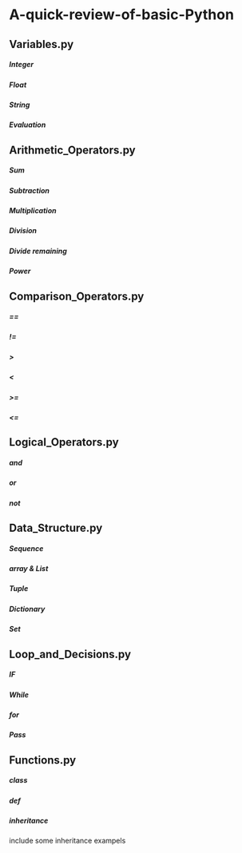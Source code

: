 # A-quick-review-of-basic-Python

## Variables.py
##### Integer
##### Float
##### String
##### Evaluation
  
## Arithmetic_Operators.py
##### Sum
##### Subtraction
##### Multiplication
##### Division
##### Divide remaining
##### Power
  
## Comparison_Operators.py
##### ==
##### !=
##### >
##### <
##### >=
##### <=
  
## Logical_Operators.py
##### and
##### or
##### not
  
## Data_Structure.py
##### Sequence
##### array & List
##### Tuple
##### Dictionary
##### Set

## Loop_and_Decisions.py
##### IF
##### While
##### for
##### Pass

## Functions.py
##### class
##### def
##### inheritance
include some inheritance exampels
